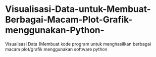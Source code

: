 # Visualisasi-Data-untuk-Membuat-Berbagai-Macam-Plot-Grafik-menggunakan-Python-
Visualisasi Data (Membuat kode program untuk menghasilkan berbagai macam plot/grafik menggunakan software python 
